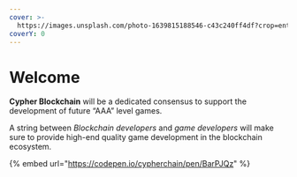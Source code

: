 ```yaml
---
cover: >-
  https://images.unsplash.com/photo-1639815188546-c43c240ff4df?crop=entropy&cs=tinysrgb&fm=jpg&ixid=MnwxOTcwMjR8MHwxfHNlYXJjaHw5fHxibG9ja2NoYWlufGVufDB8fHx8MTY3MzY3MzgzOQ&ixlib=rb-4.0.3&q=80
coverY: 0
---
```


# Welcome

**Cypher Blockchain** will be a dedicated consensus to support the development of future “AAA” level games.

A string between _Blockchain developers_ and _game developers_ will make sure to provide high-end quality game development in the blockchain ecosystem.

{% embed url="https://codepen.io/cypherchain/pen/BarPJQz" %}

